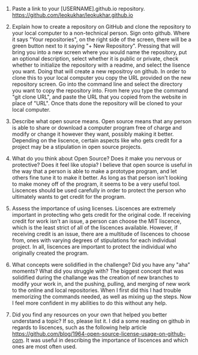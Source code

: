 1. Paste a link to your [USERNAME].github.io repository.
https://github.com/leokukhar/leokukhar.github.io

2. Explain how to create a repository on GitHub and clone the repository to your local computer to a non-technical person.
Sign onto github. Where it says "Your repositories", on the right side of the screen, there will be a green button next to it  saying "+ New Repository". Pressing that will bring you into a new screen where you would name the repository, put an optional description, select whether it is public or private, check whether to initialize the repository with a readme, and select the lisence you want. Doing that will create a new repositroy on github. In order to clone this to your local computer you copy the URL provided on the new repository screen. Go into the command line and select the directory you want to copy the repository into. From here you type the command "git clone URL", and paste the URL that you copied from the website in place of "URL". Once thats done the repository will be cloned to your local computer.

3. Describe what open source means.
Open source means that any person is able to share or download a computer program free of charge and modify or change it however they want, possibly making it better. Depending on the liscence, certain aspects like who gets credit for a project may be a stipulation in open source projects.

4. What do you think about Open Source? Does it make you nervous or protective? Does it feel like utopia?
I believe that open source is useful in the way that a person is able to make a prototype program, and let others fine tune it to make it better. As long as that person isn't looking to make money off of the program, it seems to be a very useful tool. Liscences should be used carefully in order to protect the person who ultimately wants to get credit for the program.

5. Assess the importance of using licenses.
Liscences are extremely important in protecting who gets credit for the original code. If receiving credit for work isn't an issue, a person can choose the MIT liscence, which is the least strict of all of the liscences available. However, if receiving credit is an issue, there are a multitude of liscences to choose from, ones with varying degrees of stipulations for each individual project. In all, liscences are important to protect the individual who originally created the program.

6. What concepts were solidified in the challenge? Did you have any "aha" moments? What did you struggle with?
The biggest concept that was solidified during the challange was the creation of new branches to modify your work in, and the pushing, pulling, and merging of new work to the online and local repositories. When I first did this I had trouble memorizing the commands needed, as well as mixing up the steps. Now I feel more confident in my abilities to do this without any help.

7. Did you find any resources on your own that helped you better understand a topic? If so, please list it.
I did a some reading on github in regards to liscences, such as the following help article https://github.com/blog/1964-open-source-license-usage-on-github-com. It was useful in describing the importance of liscences and which ones are most often used.